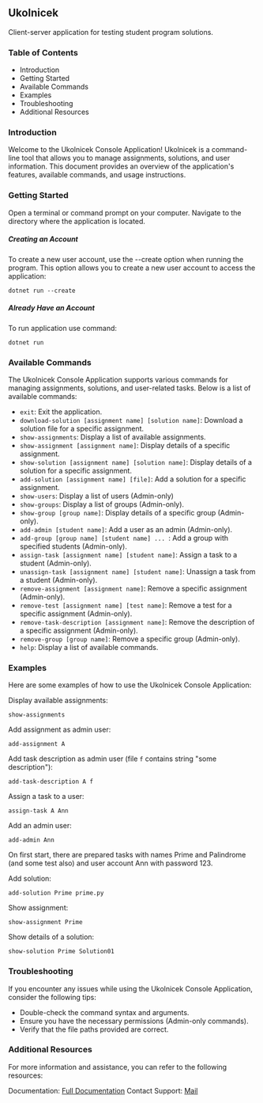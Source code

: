 ## Ukolnicek

Client-server application for testing student program solutions.



### Table of Contents

- Introduction
- Getting Started
- Available Commands
- Examples
- Troubleshooting
- Additional Resources



### Introduction

Welcome to the Ukolnicek Console Application! Ukolnicek is a command-line tool that allows you to manage assignments, solutions, and user information. This document provides an overview of the application's features, available commands, and usage instructions.



### Getting Started

Open a terminal or command prompt on your computer.
Navigate to the directory where the application is located.

##### Creating an Account

To create a new user account, use the --create option when running the program. This option allows you to create a new user account to access the application:

```
dotnet run --create
```

##### Already Have an Account

To run application use command:

```
dotnet run
```



### Available Commands

The Ukolnicek Console Application supports various commands for managing assignments, solutions, and user-related tasks. Below is a list of available commands:

- `exit`: Exit the application.
- `download-solution [assignment name] [solution name]`: Download a solution file for a specific assignment.
- `show-assignments`: Display a list of available assignments.
- `show-assignment [assignment name]`: Display details of a specific assignment.
- `show-solution [assignment name] [solution name]`: Display details of a solution for a specific assignment.
- `add-solution [assignment name] [file]`: Add a solution for a specific assignment.
- `show-users`: Display a list of users (Admin-only)
- `show-groups`: Display a list of groups (Admin-only).
- `show-group [group name]`: Display details of a specific group (Admin-only).
- `add-admin [student name]`: Add a user as an admin (Admin-only).
- `add-group [group name] [student name] ... `: Add a group with specified students (Admin-only).
- `assign-task [assignment name] [student name]`: Assign a task to a student (Admin-only).
- `unassign-task [assignment name] [student name]`: Unassign a task from a student (Admin-only).
- `remove-assignment [assignment name]`: Remove a specific assignment (Admin-only).
- `remove-test [assignment name] [test name]`: Remove a test for a specific assignment (Admin-only).
- `remove-task-description [assignment name]`: Remove the description of a specific assignment (Admin-only).
- `remove-group [group name]`: Remove a specific group (Admin-only).
- `help`: Display a list of available commands.



### Examples
Here are some examples of how to use the Ukolnicek Console Application:

Display available assignments:

```show-assignments
show-assignments
```

Add assignment as admin user:

```
add-assignment A
```

Add task description as admin user (file `f` contains string "some description"):

```
add-task-description A f
```

Assign a task to a user:

```
assign-task A Ann
```

Add an admin user:

``` 
add-admin Ann
```



On first start, there are prepared tasks with names Prime and Palindrome (and some test also) and user account Ann with password 123.

Add solution:

```
add-solution Prime prime.py
```

Show assignment:

``` 
show-assignment Prime
```

Show details of a solution:

```
show-solution Prime Solution01
```



### Troubleshooting

If you encounter any issues while using the Ukolnicek Console Application, consider the following tips:

- Double-check the command syntax and arguments.
- Ensure you have the necessary permissions (Admin-only commands).
- Verify that the file paths provided are correct.



### Additional Resources
For more information and assistance, you can refer to the following resources:

Documentation: [Full Documentation](src/README.md)
Contact Support: [Mail](honous.svojan@gmail.com)
